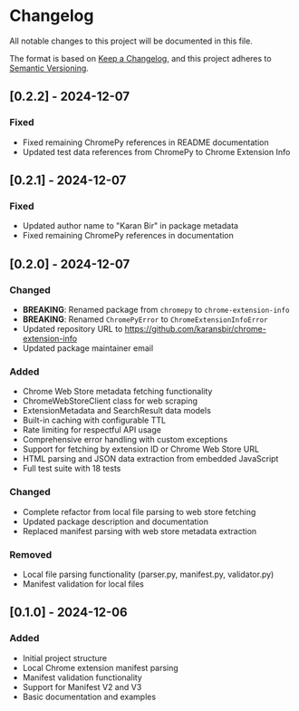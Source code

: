 # Changelog

All notable changes to this project will be documented in this file.

The format is based on [Keep a Changelog](https://keepachangelog.com/en/1.0.0/),
and this project adheres to [Semantic Versioning](https://semver.org/spec/v2.0.0.html).

## [0.2.2] - 2024-12-07

### Fixed
- Fixed remaining ChromePy references in README documentation
- Updated test data references from ChromePy to Chrome Extension Info

## [0.2.1] - 2024-12-07

### Fixed
- Updated author name to "Karan Bir" in package metadata
- Fixed remaining ChromePy references in documentation

## [0.2.0] - 2024-12-07

### Changed
- **BREAKING**: Renamed package from `chromepy` to `chrome-extension-info`
- **BREAKING**: Renamed `ChromePyError` to `ChromeExtensionInfoError`
- Updated repository URL to https://github.com/karansbir/chrome-extension-info
- Updated package maintainer email

### Added
- Chrome Web Store metadata fetching functionality
- ChromeWebStoreClient class for web scraping
- ExtensionMetadata and SearchResult data models
- Built-in caching with configurable TTL
- Rate limiting for respectful API usage
- Comprehensive error handling with custom exceptions
- Support for fetching by extension ID or Chrome Web Store URL
- HTML parsing and JSON data extraction from embedded JavaScript
- Full test suite with 18 tests

### Changed
- Complete refactor from local file parsing to web store fetching
- Updated package description and documentation
- Replaced manifest parsing with web store metadata extraction

### Removed
- Local file parsing functionality (parser.py, manifest.py, validator.py)
- Manifest validation for local files

## [0.1.0] - 2024-12-06

### Added
- Initial project structure
- Local Chrome extension manifest parsing
- Manifest validation functionality
- Support for Manifest V2 and V3
- Basic documentation and examples